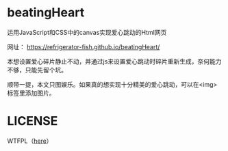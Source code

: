 # beatingHeart
运用JavaScript和CSS中的canvas实现爱心跳动的Html网页

 
网址：  https://refrigerator-fish.github.io/beatingHeart/

 
本想设置爱心碎片静止不动，并通过js来设置爱心跳动时碎片重新生成，奈何能力不够，只能先留个坑。

 
顺带一提，本文只图娱乐。如果真的想实现十分精美的爱心跳动，可以在\<img>标签里添加图片。

# LICENSE
WTFPL（[here](https://github.com/refrigerator-fish/beatingHeart/blob/main/LICENSE)）
